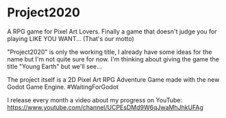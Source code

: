 # Project2020
A RPG game for Pixel Art Lovers. Finally a game that doesn't judge you for playing LIKE YOU WANT... (That's our motto)

"Project2020" is only the working title, I already have some ideas for the name but I'm not quite sure for now.
I'm thinking about giving the game the title "Young Earth" but we'll see...

The project itself is a 2D Pixel Art RPG Adventure Game made with the new Godot Game Engine. #WaitingForGodot

I release every month a video about my progress on YouTube:
https://www.youtube.com/channel/UCPEsDMd9W6qJwaMhJhkUFAg

